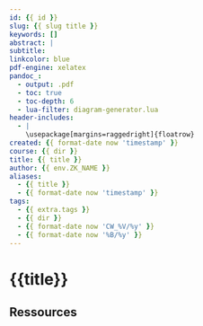 ```yaml
---
id: {{ id }}
slug: {{ slug title }}
keywords: []
abstract: |
subtitle:
linkcolor: blue
pdf-engine: xelatex
pandoc_:
  - output: .pdf
  - toc: true
  - toc-depth: 6
  - lua-filter: diagram-generator.lua
header-includes:
  - |
    \usepackage[margins=raggedright]{floatrow}
created: {{ format-date now 'timestamp' }}
course: {{ dir }}
title: {{ title }}
author: {{ env.ZK_NAME }}
aliases:
  - {{ title }}
  - {{ format-date now 'timestamp' }}
tags:
  - {{ extra.tags }}
  - {{ dir }}
  - {{ format-date now 'CW_%V/%y' }}
  - {{ format-date now '%B/%y' }}
---
```


# {{title}}

## Ressources

##

